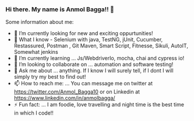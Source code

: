 ### Hi there. My name is Anmol Bagga!! 👋

Some information about me:

- 🔭 I’m currently looking for new and exciting oppurtunities!
- 🤔 What I know - Selenium with java, TestNG, jUnit, Cucumber, Restassured, Postman , Git Maven, Smart Script, Fitnesse, Sikuli, AutoIT, Somewhat jenkins
- 🌱 I’m currently learning ... Js/WebdriverIo, mocha, chai and cypress io!
- 👯 I’m looking to collaborate on ... automation and software testing!
- 💬 Ask me about ... anything. If I know I will surely tell, if I dont I will simply try my best to find out!
- 📫 How to reach me: ... You can message me on twitter at https://twitter.com/Anmol_Bagga10 or on Linkedin at https://www.linkedin.com/in/anmolbagga/
- ⚡ Fun fact: ... I am foodie, love travelling and night time is the best time in which I code!!
